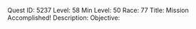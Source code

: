 Quest ID: 5237
Level: 58
Min Level: 50
Race: 77
Title: Mission Accomplished!
Description: 
Objective: 
